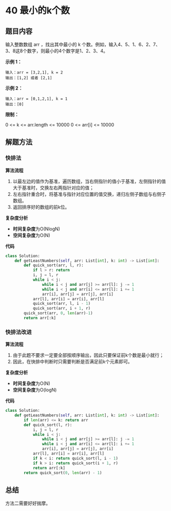 # 40 最小的k个数

## 题目内容

输入整数数组 arr ，找出其中最小的 k 个数。例如，输入4、5、1、6、2、7、3、8这8个数字，则最小的4个数字是1、2、3、4。

**示例 1：**

```
输入：arr = [3,2,1], k = 2
输出：[1,2] 或者 [2,1]
```

**示例 2：**

```
输入：arr = [0,1,2,1], k = 1
输出：[0]
```

**限制：**

0 <= k <= arr.length <= 10000
0 <= arr[i] <= 10000

## 解题方法

### 快排法

**算法流程**

1. 以最左边的值作为基准，遍历数组，当右侧指针的值小于基准，左侧指针的值大于基准时，交换左右两指针对应的值；
2. 左右指针重合时，将基准与指针对应位置的值交换，递归左侧子数组与右侧子数组。
3. 返回排序好的数组的前k位。

**复杂度分析**

* **时间复杂度**为O(NlogN)
* **空间复杂度**为O(N)

**代码**

```python
class Solution:
    def getLeastNumbers(self, arr: List[int], k: int) -> List[int]:
        def quick_sort(arr, l, r):
            if l > r: return 
            i, j = l, r
            while i < j:
                while i < j and arr[j] >= arr[l]: j -= 1
                while i < j and arr[i] <= arr[l]: i += 1
                arr[i], arr[j] = arr[j], arr[i]
            arr[l], arr[i] = arr[i], arr[l]
            quick_sort(arr, l, i - 1)
            quick_sort(arr, i + 1, r)
        quick_sort(arr, 0, len(arr)-1)
        return arr[:k]
```

### 快排法改进

**算法流程**

1. 由于此题不要求一定要全部按顺序输出，因此只要保证前k个数是最小就行；
2. 因此，在快排中判断时只需要判断是否满足前k个元素即可。

**复杂度分析**

* **时间复杂度**为O(N)
* **空间复杂度**为O(logN)

**代码**

```python
class Solution:
    def getLeastNumbers(self, arr: List[int], k: int) -> List[int]:
        if len(arr) <= k: return arr
        def quick_sort(l, r):
            i, j = l, r
            while i < j:
                while i < j and arr[j] >= arr[l]: j -= 1
                while i < j and arr[i] <= arr[l]: i += 1
                arr[i], arr[j] = arr[j], arr[i]
            arr[l], arr[i] = arr[i], arr[l]
            if k < i: return quick_sort(l, i - 1)
            if k > i: return quick_sort(i + 1, r)
            return arr[:k]
        return quick_sort(0, len(arr) - 1)
```

## 总结

方法二需要好好揣摩。